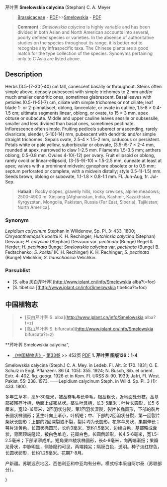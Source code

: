 芹叶荠 **Smelowskia calycina** (Stephan) C. A. Meyer

> [Brassicaceae](http://www.iplant.cn/info/Brassicaceae?t=foc) - [PDF](http://www.iplant.cn/foc/pdf/Brassicaceae.pdf)>>[Smelowskia](http://www.iplant.cn/info/Smelowskia?t=foc) - [PDF](http://www.iplant.cn/foc/pdf/Smelowskia.pdf)


> **Comment** : 
> *Smelowskia calycina* is highly variable and has been divided in both Asian and North American accounts into several, poorly defined species or varieties. In the absence of authoritative studies on the species throughout its range, it is better not to recognize any infraspecific taxa. The Chinese plants are a good match for the type collection of the species. Synonyms pertaining only to C Asia are listed above.

## Description

Herbs (3.5-)7-30(-40) cm tall, canescent basally or throughout. Stems often simple above, densely pubescent with simple trichomes to 2 mm and/or much smaller dendritic ones, sometimes glabrescent. Basal leaves with petioles (0.5-)1-5(-7) cm, ciliate with simple trichomes or not ciliate; leaf blade 1- or 2-pinnatiscet, oblong, lanceolate, or ovate in outline, 1.5-8 × 0.4-1.5 cm; ultimate segments linear, oblong, or ovate, to 15 × 3 mm, apex obtuse or subacute. Middle and upper cauline leaves sessile or subsessile, smaller and less divided than basal ones, sometimes pectinate. Inflorescence often simple. Fruiting pedicels suberect or ascending, rarely divaricate, slender, 5-10(-14) mm, pubescent with dendritic and/or simple straight trichomes. Sepals ovate, 2.5-4 × 1.5-2 mm, caducous or persistent. Petals white or pale yellow, suborbicular or obovate, (3.5-)5-7 × 2-4 mm, rounded at apex, narrowed to claw 1-2.5 mm. Filaments 1.5-3.5 mm; anthers oblong, 0.5-0.8 mm. Ovules 4-10(-12) per ovary. Fruit ellipsoid or oblong, rarely ovoid or linear-ellipsoid, (3-)5-9(-10) × 1.5-2.5 mm, cuneate at least at apex; valves with a prominent midvein; gynophore obsolete or to 0.5 mm; septum perforated or complete, with a midvein distally; style 0.5-1(-1.5) mm. Seeds brown, oblong or subovate, 1.1-1.8 × 0.8-1.1 mm. Fl. Jun-Aug, fr. Jul-Sep.


> **Habait** : 
> Rocky slopes, gravelly hills, rocky crevices, alpine meadows; 2500-4900 m. Xinjiang [Afghanistan, India, Kashmir, Kazakhstan, Kyrgyzstan, Mongolia, Pakistan, Russia (Far East, Siberia), Tajikistan; North America].

### Synonym
*Lepidium calycinum* Stephan in Willdenow, Sp. Pl. 3: 433. 1800; *Chrysanthemopsis koelzii* K. H. Rechinger; *Hutchinsia calycina* (Stephan) Desvaux; *H. calycina* (Stephan) Desvaux var. *pectinata* (Bunge) Regel & Herder; *H. pectinata* Bunge; *Smelowskia calycina* var. *pectinata* (Bunge) B. Fedtschenko; *S. koelzii* (K. H. Rechinger) K. H. Rechinger; *S. pectinata* (Bunge) Velichkin; *S. tianschanica* Velichkin.



### Parsublist

* [S.  alba  灰白芹叶荠](http://www.iplant.cn/info/Smelowskia alba?t=foc)
* [S.  tibetica  ](http://www.iplant.cn/info/Smelowskia tibetica?t=foc)

## 中国植物志

> * [灰白芹叶荠  S.  alba](http://www.iplant.cn/info/Smelowskia alba?t=z)
> * [高山芹叶荠  S.  bifurcata](http://www.iplant.cn/info/Smelowskia bifurcata?t=z)


**芹叶荠 Smelowskia calycina",


* [《中国植物志》](http://www.iplant.cn/frps)- [第33卷](http://www.iplant.cn/frps/vol/33) >> 452页 [PDF](http://www.iplant.cn/frps/pdf/33/452.PDF)
**1. 芹叶荠 图版126：1-4**

Smelowskia calycina (Steph.) C. A. Mey. in Ledeb. Fl. Alt. 3: 170. 1831; O. E. Schulz in Engl. Pflanzenr. 86 (4. 105): 355. 1924; N. Busch, Sib. et orient. Extr. 4: 402. fig. geogr. 1926 et in Kom. Fl. URSS 8: 90. 1939; Jafri, Fl. West. Pakist. 55: 238. 1973. ——Lepidium calycinum Steph. in Willd. Sp. Pl. 3 (1): 433. 1800.

多年生草本，高5-30厘米，被丛卷毛与长单毛，根茎粗长，近地面处分枝。茎基部被残存叶柄，地面上成密丛状。茎生叶具柄，长3-5厘米；叶片长圆形，长5-6厘米，宽12-16厘米，2回羽状分裂，第1回羽状深裂，裂片长椭圆形，下部的裂片长圆状椭圆形；茎生叶向上渐小，叶柄短；中、下部的2回羽状分裂，第一回裂片条状长圆形；上部的2回深裂或不裂，裂片均为长圆形。花序伞房状，果期伸长；萼片淡黄色，长圆状椭圆形，长约3毫米，宽约1.5毫米，边缘白色，基部略成囊状，背面顶端隆起，被白色单毛，花瓣白色，长圆倒卵形，长4.5-6毫米，宽1.5-2.5毫米；下部渐窄成爪。短角果四棱状椭圆形，长4-8毫米，向两端渐细；果瓣龙骨状，中脉明显，侧脉隐约可见，两端钝尖；隔膜白色，透明。种子淡红棕色，长圆状卵形，长约1.25毫米。花期7-8月。

产新疆。苏联远东地区、西伯利亚和中亚均有分布。模式标本采自阿尔泰（苏联部分）。



}